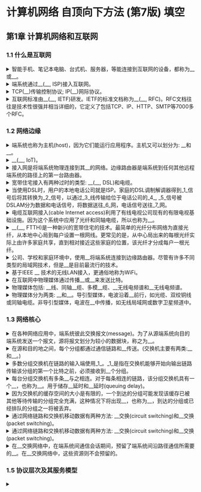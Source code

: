 <!-- markdownlint-disable MD033 -->
# 计算机网络 自顶向下方法 (第7版) 填空

## 第1章 计算机网络和互联网

### 1.1 什么是互联网

<details>
  <summary>智能手机、笔记本电脑、台式机、服务器，等能连接到互联网的设备，都称为__或__。</summary>
  <div>主机(host)</div>
  <div>端系统(end system)(因为在互联网的边缘，所以被称为端系统)</div>
</details>

<details>
  <summary>端系统通过__(__, ISP)接入互联网。</summary>
  <div>互联网服务提供商</div>
  <div>Internet Service Provider</div>
</details>

<details>
  <summary>TCP(__)传输控制协议; IP(__)网际协议。</summary>
  <div>Transmission Control Protocol</div>
  <div>Internet Protocol</div>
</details>

<details>
  <summary>互联网标准由__(__, IETF)研发。IETF的标准文档称为__(__, RFC)。RFC文档往往是技术性很强并相当详细的，它定义了包括TCP、IP、HTTP、SMTP等7000多个RFC。</summary>
  <div>互联网工程任务组</div>
  <div>Internet Engineering Task Force</div>
  <div>请求评论</div>
  <div>Request For Comment</div>
</details>

### 1.2 网络边缘

<details>
  <summary>端系统也称为主机(host)，因为它们能运行应用程序。主机又可以划分为: __和__。</summary>
  <div>客户端(client)</div>
  <div>服务器(server)</div>
</details>

<details>
  <summary>__(__, IoT)。</summary>
  <div>物联网</div>
  <div>Internet of Things</div>
</details>

<details>
  <summary>接入网是将端系统物理连接到其__的网络。边缘路由器是端系统到任何其他远程端系统的路径上的第一台路由器。</summary>
  <div>边缘路由器(edge router)</div>
</details>

<details>
  <summary>宽带住宅接入有两种过时的类型: __(__, DSL)和电缆。</summary>
  <div>数字用户线</div>
  <div>Digital Subscriber Line</div>
</details>

<details>
  <summary>当使用DSL时，用户的本地电话公司就是ISP。家庭的DSL调制解调器得到_1_信号后将其转换为_2_信号，以通过_3_线传输给位于电话公司的_4_, _5_信号被DSLAM分为数据和电话信号，将数据送往_6_网，电话信号送往_7_网。</summary>
  <div>1:数字</div>
  <div>2:模拟</div>
  <div>3:电话(双绞铜线)</div>
  <div>4:数字用户线接入复用器(DSLAM)</div>
  <div>5:模拟</div>
  <div>6:互联</div>
  <div>7:电话</div>
</details>

<details>
  <summary>电缆互联网接入(cable Internet access)利用了有线电视公司现有的有限电视基础设施。因为这个系统中应用了光纤和同轴电缆，所以也称为__。</summary>
  <div>混合光纤同轴系统</div>
</details>

<details>
  <summary>__(__, FTTH)是一种新兴的宽带住宅的技术。最简单的光纤分布网络为直接光纤，从本地中心局到每户设置一根网线。更常见的是，从中心局出来的每根光纤实际上由许多家庭共享，直到相对接近这些家庭的位置，该光纤才分成每户一根光纤。</summary>
  <div>光纤到户</div>
  <div>Fiber To The Home</div>
</details>

<details>
  <summary>公司、学校和家庭环境中，使用__将端系统连接到边缘路由器。尽管有许多不同类型的局域网技术，但是__是目前最流行的技术。</summary>
  <div>局域网(LAN)</div>
  <div>以太网</div>
</details>

<details>
  <summary>基于IEEE __ 技术的无线LAN接入，更通俗地称为WiFi。</summary>
  <div>802.11</div>
</details>

<details>
  <summary>在互联网中物理媒体通过传播__或__来发送比特。</summary>
  <div>电磁波</div>
  <div>光脉冲</div>
</details>

<details>
  <summary>物理媒体包括: __线、同轴__缆、多模__缆、__无线电频谱和__无线电频谱。</summary>
  <div>双绞铜</div>
  <div>电</div>
  <div>光纤</div>
  <div>陆地</div>
  <div>卫星</div>
</details>

<details>
  <summary>物理媒体分为两类: __和__。导引型媒体，电波沿着__前行，如光缆、双绞铜线或同轴电缆。非导引型媒体，电波在__中传播，如无线局域网或数字卫星频道中。</summary>
  <div>导引型媒体</div>
  <div>非导引型媒体</div>
  <div>固定媒体</div>
  <div>空气或外层空间</div>
</details>

### 1.3 网络核心

<details>
  <summary>在各种网络应用中，端系统彼此交换报文(message)。为了从源端系统向目的端系统发送一个报文，源将报文划分为较小的数据块，称之为__。</summary>
  <div>分组(packet)</div>
</details>

<details>
  <summary>在源和目的地之间，每个分组都通过通信链路和__传送。(交换机主要有两类:__和__。)</summary>
  <div>分组交换机(packet switch)</div>
  <div>路由器(router)</div>
  <div>链路层交换机(link-layer switch)</div>
</details>

<details>
  <summary>多数分组交换机在链路的输入端使用_1_。_1_是指在交换机能够开始向输出链路传输该分组的第一个比特之前，必须接收到__个分组。</summary>
  <div>1:存储转发传输(store-and-forward transmission)。</div>
  <div>整</div>
</details>

<details>
  <summary>每台分组交换机有多条__与之相连。对于每条相连的链路，该分组交换机具有一个__，也称为__。用于储存__延时和__延时(queuing delay)。</summary>
  <div>链路</div>
  <div>输出缓存(output buffer)</div>
  <div>输出队列(output queue)</div>
  <div>转发</div>
  <div>排队</div>
</details>

<details>
  <summary>因为交换机的缓存空间的大小是有限的，一个到达的分组可能发现该缓存已被其他等待传输的分组完全充满，这种情况下将出现__，也称为__，到达的分组或已经排队的分组之一将被丢弃。</summary>
  <div>分组丢失</div>
  <div>丢包(packet loss)</div>
</details>

<details>
  <summary>通过网络链路和交换机移动数据有两种方法: __交换(circuit switching)和__交换(packet switching)。</summary>
  <div>电路</div>
  <div>分组</div>
</details>

<details>
  <summary>通过网络链路和交换机移动数据有两种方法: __交换(circuit switching)和__交换(packet switching)。</summary>
  <div>电路</div>
  <div>分组</div>
</details>

<details>
  <summary>在__交换网络中，在端系统间通信会话期间，预留了端系统间沿路径通信所需要的__。在__交换网络中，这些资源则不会预留的。</summary>
  <div>电路</div>
  <div>资源(缓存，链路传输速率)</div>
  <div>分组</div>
</details>

### 1.5 协议层次及其服务模型

<details>
  <summary></summary>
  <div>电路</div>
  <div>资源(缓存，链路传输速率)</div>
  <div>分组</div>
</details>
